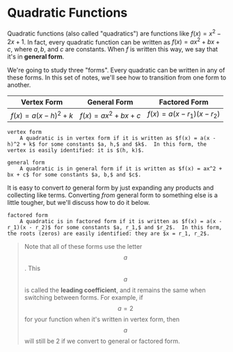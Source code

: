 # Quadratic Functions

Quadratic functions (also called "quadratics") are functions like $f(x) = x^2 - 2x + 1$.  In fact, every quadratic function can be written as $f(x) = ax^2 + bx + c$, where $a, b,$ and $c$ are constants.  When $f$ is written this way, we say that it's in **general form**.

We're going to study three "forms".  Every quadratic can be written in any of these forms.  In this set of notes, we'll see how to transition from one form to another.

| Vertex Form | General Form | Factored Form |
|:-----------:|:------------:|:-------------:|
| $f(x) = a(x - h)^2 + k$ | $f(x) = ax^2 + bx + c$ | $f(x) = a(x - r_1)(x - r_2)$ |

```{glossary}
vertex form
    A quadratic is in vertex form if it is written as $f(x) = a(x - h)^2 + k$ for some constants $a, h,$ and $k$.  In this form, the vertex is easily identified: it is $(h, k)$.

general form
    A quadratic is in general form if it is written as $f(x) = ax^2 + bx + c$ for some constants $a, b,$ and $c$.
```

It is easy to convert *to* general form by just expanding any products and collecting like terms.  Converting *from* general form to something else is a little tougher, but we'll discuss how to do it below.

```{glossary}
factored form
    A quadratic is in factored form if it is written as $f(x) = a(x - r_1)(x - r_2)$ for some constants $a, r_1,$ and $r_2$.  In this form, the roots (zeros) are easily identified: they are $x = r_1, r_2$.
```

> Note that all of these forms use the letter $$a$$.  This $$a$$ is called the **leading coefficient**, and it remains the same when switching between forms.  For example, if $$a = 2$$ for your function when it's written in vertex form, then $$a$$ will still be 2 if we convert to general or factored form.
